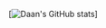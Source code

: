 [![Daan's GitHub stats](https://github-readme-stats-daanschenkel.vercel.app/api?username=daanschenkel)]
